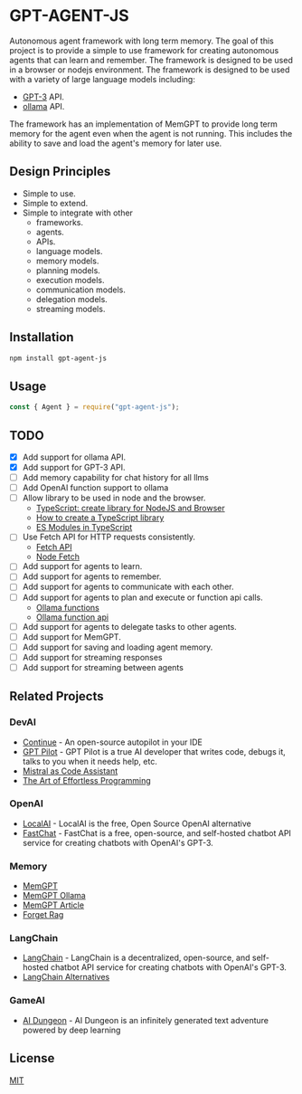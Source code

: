 # GPT-AGENT-JS

Autonomous agent framework with long term memory. The goal of this project is to provide a simple to use framework for creating autonomous agents that can learn and remember. The framework is designed to be used in a browser or nodejs environment. The framework is designed to be used with a variety of large language models including:

- [GPT-3](https://openai.com/blog/openai-api/) API.
- [ollama](https://github.com/jmorganca/ollama/blob/main/docs/api.md) API.

The framework has an implementation of MemGPT to provide long term memory for the agent even when the agent is not running. This includes the ability to save and load the agent's memory for later use.

## Design Principles

- Simple to use.
- Simple to extend.
- Simple to integrate with other
  - frameworks.
  - agents.
  - APIs.
  - language models.
  - memory models.
  - planning models.
  - execution models.
  - communication models.
  - delegation models.
  - streaming models.

## Installation

```bash
npm install gpt-agent-js
```

## Usage

```javascript
const { Agent } = require("gpt-agent-js");
```

## TODO

- [x] Add support for ollama API.
- [x] Add support for GPT-3 API.
- [ ] Add memory capability for chat history for all llms
- [ ] Add OpenAI function support to ollama
- [ ] Allow library to be used in node and the browser.
  - [TypeScript: create library for NodeJS and Browser](https://medium.com/collaborne-engineering/typescript-create-library-for-nodejs-and-browser-fece291d517f)
  - [How to create a TypeScript library](https://medium.com/@koresar/how-to-create-a-typescript-library-1e88a7dc1fd)
  - [ES Modules in TypeScript](https://www.typescriptlang.org/docs/handbook/modules/reference.html#node16-nodenext)
- [ ] Use Fetch API for HTTP requests consistently.
  - [Fetch API](https://developer.mozilla.org/en-US/docs/Web/API/Fetch_API)
  - [Node Fetch](https://www.npmjs.com/package/node-fetch)
- [ ] Add support for agents to learn.
- [ ] Add support for agents to remember.
- [ ] Add support for agents to communicate with each other.
- [ ] Add support for agents to plan and execute or function api calls.
  - [Ollama functions](https://github.com/langchain-ai/langchainjs/blob/main/langchain/src/experimental/chat_models/ollama_functions.ts)
  - [Ollama function api](https://js.langchain.com/docs/integrations/chat/ollama_functions)
- [ ] Add support for agents to delegate tasks to other agents.
- [ ] Add support for MemGPT.
- [ ] Add support for saving and loading agent memory.
- [ ] Add support for streaming responses
- [ ] Add support for streaming between agents

## Related Projects

### DevAI

- [Continue](https://continue.dev) - An open-source autopilot in your IDE
- [GPT Pilot](https://github.com/Pythagora-io/gpt-pilot) - GPT Pilot is a true AI developer that writes code, debugs it, talks to you when it needs help, etc.
- [Mistral as Code Assistant](https://www.e2enetworks.com/blog/how-to-leverage-mistral-7b-llm-as-a-coding-assistant)
- [The Art of Effortless Programming](https://medium.com/javascript-scene/the-art-of-effortless-programming-3e1860abe1d3)

### OpenAI

- [LocalAI](localai.io) - LocalAI is the free, Open Source OpenAI alternative
- [FastChat](https://github.com/lm-sys/FastChat/blob/main/docs/openai_api.md) - FastChat is a free, open-source, and self-hosted chatbot API service for creating chatbots with OpenAI's GPT-3.

### Memory

- [MemGPT](https://memgpt.readme.io/docs)
- [MemGPT Ollama](https://memgpt.readme.io/docs/ollama)
- [MemGPT Article](https://medium.com/@lawrenceteixeira/memgpt-unlimited-memory-without-token-constraints-for-generative-ai-platforms-like-gpt-4-lamda-0c755ece7d05)
- [Forget Rag](https://james-tn.medium.com/forget-rag-embrace-agent-design-for-a-more-intelligent-grounded-chatgpt-6c562d903c61)

### LangChain

- [LangChain](https://langchain.com) - LangChain is a decentralized, open-source, and self-hosted chatbot API service for creating chatbots with OpenAI's GPT-3.
- [LangChain Alternatives](https://blog.apify.com/langchain-alternatives)

### GameAI

- [AI Dungeon](https://play.aidungeon.io) - AI Dungeon is an infinitely generated text adventure powered by deep learning

## License

[MIT](https://choosealicense.com/licenses/mit/)
